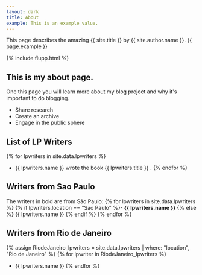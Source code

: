 ```yaml
---
layout: dark
title: About
example: This is an example value.
---
```



This page describes the amazing {{ site.title }} by {{ site.author.name }}.
{{ page.example }}

{% include flupp.html %}

## This is my about page.

One this page you will learn more about my blog project and why it's important to do blogging.

- Share research
- Create an archive
- Engage in the public sphere

## List of LP Writers

{% for lpwriters in site.data.lpwriters %}
- {{ lpwriters.name }} wrote the book {{ lpwriters.title }} .
{% endfor %}

## Writers from Sao Paulo

The writers in bold are from São Paulo:
{% for lpwriters in site.data.lpwriters %}
{% if lpwriters.location == "Sao Paulo" %}- <strong style="color: {{ lpwriters.color }};">{{ lpwriters.name }}</strong>
{% else %} {{ lpwriters.name }}
{% endif %}
{% endfor %}

## Writers from Rio de Janeiro

{% assign RiodeJaneiro_lpwriters = site.data.lpwriters | where: "location", "Rio de Janeiro" %}
{% for lpwriter in RiodeJaneiro_lpwriters %}
- {{ lpwriters.name }}
{% endfor %}
